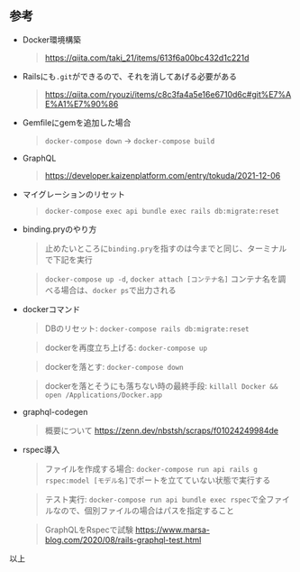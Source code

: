 ## 参考

* Docker環境構築

  > https://qiita.com/taki_21/items/613f6a00bc432d1c221d
  

* Railsにも`.git`ができるので、それを消してあげる必要がある

  > https://qiita.com/ryouzi/items/c8c3fa4a5e16e6710d6c#git%E7%AE%A1%E7%90%86


* Gemfileにgemを追加した場合

  > `docker-compose down` -> `docker-compose build`


* GraphQL

  > https://developer.kaizenplatform.com/entry/tokuda/2021-12-06


* マイグレーションのリセット

  > `docker-compose exec api bundle exec rails db:migrate:reset`


* binding.pryのやり方

  > 止めたいところに`binding.pry`を指すのは今までと同じ、ターミナルで下記を実行
  
  > `docker-compose up -d`, `docker attach [コンテナ名]` コンテナ名を調べる場合は、`docker ps`で出力される


* dockerコマンド

  > DBのリセット: `docker-compose rails db:migrate:reset`

  > dockerを再度立ち上げる: `docker-compose up`

  > dockerを落とす: `docker-compose down`

  > dockerを落とそうにも落ちない時の最終手段: `killall Docker && open /Applications/Docker.app`


* graphql-codegen

  > 概要について https://zenn.dev/nbstsh/scraps/f01024249984de


* rspec導入

  > ファイルを作成する場合: `docker-compose run api rails g rspec:model [モデル名]`でポートを立てていない状態で実行する

  > テスト実行: `docker-compose run api bundle exec rspec`で全ファイルなので、個別ファイルの場合はパスを指定すること

  > GraphQLをRspecで試験 https://www.marsa-blog.com/2020/08/rails-graphql-test.html

以上
